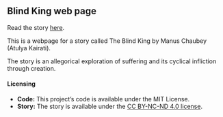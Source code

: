 ## Blind King web page

Read the story [here](https://atulya-kairati.github.io/blindking/).

This is a webpage for a story called The Blind King by Manus Chaubey (Atulya Kairati).

The story is an allegorical exploration of suffering and its cyclical infliction through creation.

#### Licensing

- **Code:** This project’s code is available under the MIT License.
- **Story:** The story is available under the [CC BY-NC-ND 4.0 license](https://creativecommons.org/licenses/by-nc-nd/4.0/).
